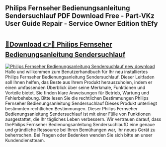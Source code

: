 ## Philips Fernseher Bedienungsanleitung Sendersuchlauf PDF Download Free - Part-VKz User Guide Repair - Service Owner Edition thEfy

# <h2><a href="http://df0cd56.blite.top/?on=Philips+Fernseher+Bedienungsanleitung+Sendersuchlauf">🔗Download 👉🔴 Philips Fernseher Bedienungsanleitung Sendersuchlauf</a></h2>

[![Philips Fernseher Bedienungsanleitung Sendersuchlauf new download](https://i.imgur.com/lujVjoI.png)](http://df0cd56.blite.top/?on=Philips+Fernseher+Bedienungsanleitung+Sendersuchlauf)
Hallo und willkommen zum Benutzerhandbuch für Ihr neu installiertes Philips Fernseher Bedienungsanleitung Sendersuchlauf. Dieser Leitfaden soll Ihnen helfen, das Beste aus Ihrem Produkt herauszuholen, indem er einen umfassenden Überblick über seine Merkmale, Funktionen und Vorteile bietet. Sie finden klare Anweisungen für Betrieb, Wartung und Fehlerbehebung. Bitte lesen Sie die rechtlichen Bestimmungen Philips Fernseher Bedienungsanleitung Sendersuchlauf Dieses Produkt unterliegt bestimmten rechtlichen Bestimmungen. Dieser Philips Fernseher Bedienungsanleitung Sendersuchlauf ist mit einer Fülle von Funktionen ausgestattet, die Ihr tägliches Leben verbessern. Wir vertrauen darauf, dass thePhilips Fernseher Bedienungsanleitung SendersuchlaufD eine genaue und gründliche Ressource bei Ihren Bemühungen war, Ihr neues Gerät zu beherrschen. Bei Fragen oder Bedenken wenden Sie sich bitte an unser Kundendienstteam.
